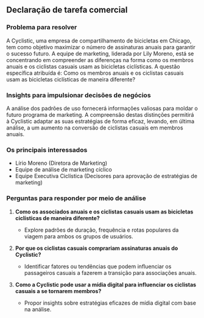 ## Declaração de tarefa comercial

### Problema para resolver
A Cyclistic, uma empresa de compartilhamento de bicicletas em Chicago, tem como objetivo maximizar o número de assinaturas anuais para garantir o sucesso futuro. A equipe de marketing, liderada por Lily Moreno, está se concentrando em compreender as diferenças na forma como os membros anuais e os ciclistas casuais usam as bicicletas ciclísticas. A questão específica atribuída é: Como os membros anuais e os ciclistas casuais usam as bicicletas ciclísticas de maneira diferente?

### Insights para impulsionar decisões de negócios
A análise dos padrões de uso fornecerá informações valiosas para moldar o futuro programa de marketing. A compreensão destas distinções permitirá à Cyclistic adaptar as suas estratégias de forma eficaz, levando, em última análise, a um aumento na conversão de ciclistas casuais em membros anuais.

### Os principais interessados
- Lírio Moreno (Diretora de Marketing)
- Equipe de análise de marketing cíclico
- Equipe Executiva Ciclística (Decisores para aprovação de estratégias de marketing)

### Perguntas para responder por meio de análise
1. **Como os associados anuais e os ciclistas casuais usam as bicicletas ciclísticas de maneira diferente?**
    - Explore padrões de duração, frequência e rotas populares da viagem para ambos os grupos de usuários.

2. **Por que os ciclistas casuais comprariam assinaturas anuais do Cyclistic?**
    - Identificar fatores ou tendências que podem influenciar os passageiros casuais a fazerem a transição para associações anuais.

3. **Como a Cyclistic pode usar a mídia digital para influenciar os ciclistas casuais a se tornarem membros?**
    - Propor insights sobre estratégias eficazes de mídia digital com base na análise.
